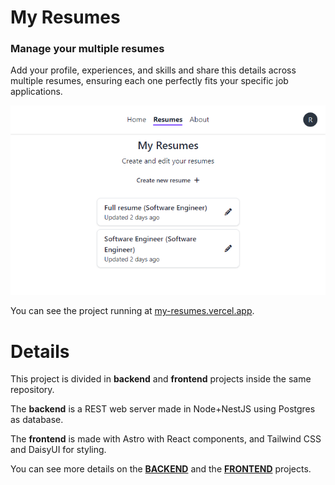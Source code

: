 # My Resumes

### Manage your multiple resumes

Add your profile, experiences, and skills and share this details across multiple resumes, ensuring each one perfectly fits your specific job applications.

![my resumes picture](image.png)

You can see the project running at [my-resumes.vercel.app](https://my-resumes.vercel.app/).

# Details

This project is divided in **backend** and **frontend** projects inside the same repository.

The **backend** is a REST web server made in Node+NestJS using Postgres as database.

The **frontend** is made with Astro with React components, and Tailwind CSS and DaisyUI for styling.

You can see more details on the **[BACKEND](https://github.com/raphaelmarques2/my-resumes/tree/main/my-resumes-back)** and the **[FRONTEND](https://github.com/raphaelmarques2/my-resumes/tree/main/my-resumes-front)** projects.
